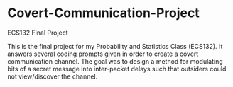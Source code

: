 # Covert-Communication-Project
ECS132 Final Project 

This is the final project for my Probability and Statistics Class (ECS132). It answers several coding prompts given in order to create a covert communication channel. 
The goal was to design a method for modulating bits of a secret message into inter-packet delays such that outsiders could not view/discover the channel. 

